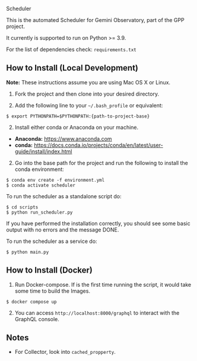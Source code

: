 Scheduler

This is the automated Scheduler for Gemini Observatory, part of the GPP project.

It currently is supported to run on Python >= 3.9.

For the list of dependencies check: `requirements.txt`

## How to Install (Local Development)

**Note:** These instructions assume you are using Mac OS X or Linux.

1. Fork the project and then clone into your desired directory.

2. Add the following line to your `~/.bash_profile` or equivalent:
```shell
$ export PYTHONPATH=$PYTHONPATH:{path-to-project-base}
```

2. Install either conda or Anaconda on your machine.
* **Anaconda:** https://www.anaconda.com
* **conda:** https://docs.conda.io/projects/conda/en/latest/user-guide/install/index.html

2. Go into the base path for the project and run the following to install the conda environment:
```shell
$ conda env create -f environment.yml
$ conda activate scheduler
```

To run the scheduler as a standalone script do:
```shell
$ cd scripts
$ python run_scheduler.py
```

If you have performed the installation correctly, you should see some basic
output with no errors and the message DONE.

To run the scheduler as a service do:
```shell
$ python main.py
```


## How to Install (Docker)

1. Run Docker-compose. If is the first time running the script, it would take some time to
build the Images.  
```shell
$ docker compose up 
```

2. You can access `http://localhost:8000/graphql` to interact with the GraphQL console. 


## Notes
* For Collector, look into `cached_propperty`.
